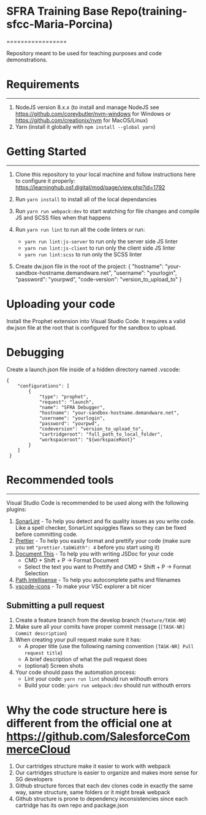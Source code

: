 # SFRA Training Base Repo(training-sfcc-Maria-Porcina)
=================

Repository meant to be used for teaching purposes and code demonstrations.

# Requirements
------------

1. NodeJS version 8.x.x (to install and manage NodeJS see https://github.com/coreybutler/nvm-windows for Windows or https://github.com/creationix/nvm for MacOS/Linux)
2. Yarn (install it globally with `npm install --global yarn`)


# Getting Started
---------------

1. Clone this repository to your local machine and follow instructions here to configure it properly:
https://learninghub.osf.digital/mod/page/view.php?id=1792
3. Run `yarn install` to install all of the local dependancies
4. Run `yarn run webpack:dev` to start watching for file changes and compile JS and SCSS files when that happens
5. Run `yarn run lint` to run all the code linters or run:
    * `yarn run lint:js-server` to run only the server side JS linter
    * `yarn run lint:js-client` to run only the client side JS linter
    * `yarn run lint:scss` to run only the SCSS linter

5. Create dw.json file in the root of the project:
{
    "hostname": "your-sandbox-hostname.demandware.net",
    "username": "yourlogin",
    "password": "yourpwd",
    "code-version": "version_to_upload_to"
}

# Uploading your code
Install the Prophet extension into Visual Studio Code. It requires a valid dw.json file at the root that is configured for the sandbox to upload.

# Debugging
Create a launch.json file inside of a hidden directory named .vscode:
```
{
    "configurations": [
        {
            "type": "prophet",
            "request": "launch",
            "name": "SFRA Debugger",
            "hostname": "your-sandbox-hostname.demandware.net",
            "username": "yourlogin",
            "password": "yourpwd",
            "codeversion": "version_to_upload_to",
            "cartridgeroot": "full_path_to_local_folder",
            "workspaceroot": "${workspaceRoot}"
        }
    ]
 }
```


# Recommended tools
-----------------

Visual Studio Code is recommended to be used along with the following plugins:

1. [SonarLint](https://marketplace.visualstudio.com/items?itemName=SonarSource.sonarlint-vscode) - To help you detect and fix quality issues as you write code. Like a spell checker, SonarLint squiggles flaws so they can be fixed before committing code.
2. [Prettier](https://marketplace.visualstudio.com/items?itemName=esbenp.prettier-vscode) - To help you easily format and prettify your code (make sure you set `"prettier.tabWidth": 4` before you start using it)
3. [Document This](https://marketplace.visualstudio.com/items?itemName=joelday.docthis) - To help you with writing JSDoc for your code
    * CMD + Shift + P -> Format Document
    * Select the text you want to Prettify and CMD + Shift + P -> Format Selection
4. [Path Intellisense](https://marketplace.visualstudio.com/items?itemName=christian-kohler.path-intellisense) - To help you autocomplete paths and filenames
5. [vscode-icons](https://marketplace.visualstudio.com/items?itemName=robertohuertasm.vscode-icons) - To make your VSC explorer a bit nicer


Submitting a pull request
-------------------------

1. Create a feature branch from the develop branch (`feature/TASK-NR`)
2. Make sure all your comits have proper commit message (`[TASK-NR] Commit description`)
2. When creating your pull request make sure it has:
    * A proper title (use the following naming convention `[TASK-NR] Pull request title`)
    * A brief description of what the pull request does
    * (optional) Screen shots
3. Your code should pass the automation process:
    * Lint your code: `yarn run lint` should run withouth errors
    * Build your code: `yarn run webpack:dev` should run withouth errors

# Why the code structure here is different from the official one at https://github.com/SalesforceCommerceCloud
1. Our cartridges structure make it easier to work with webpack
2. Our cartridges structure is easier to organize and makes more sense for SG developers
3. Github structure forces that each dev clones code in exactly the same way, same structure, same folders or it might break webpack
4. Github structure is prone to dependency inconsistencies since each cartridge has its own repo and package.json

